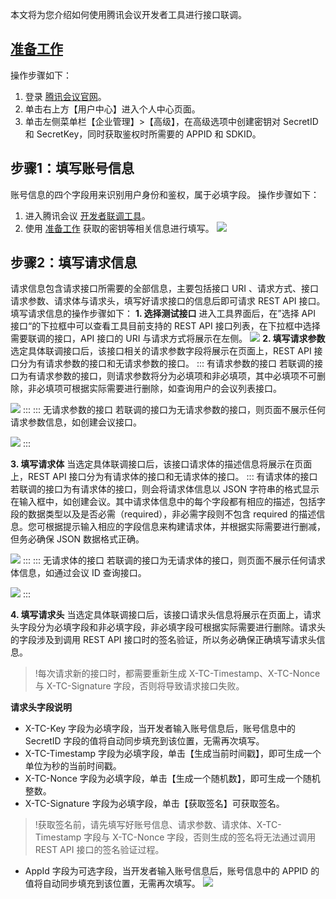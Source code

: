 本文将为您介绍如何使用腾讯会议开发者工具进行接口联调。
## [准备工作](id:good)
操作步骤如下：
1. 登录 [腾讯会议官网](https://meeting.tencent.com/)。
2. 单击右上方【用户中心】进入个人中心页面。
3. 单击左侧菜单栏【企业管理】>【高级】，在高级选项中创建密钥对 SecretID 和 SecretKey，同时获取鉴权时所需要的 APPID 和 SDKID。


## 步骤1：填写账号信息
账号信息的四个字段用来识别用户身份和鉴权，属于必填字段。
操作步骤如下：
1. 进入腾讯会议 [开发者联调工具](https://meeting.tencent.com/rest-api-tool.html)。
2. 使用 [准备工作](#good) 获取的密钥等相关信息进行填写。
![](https://main.qcloudimg.com/raw/66650a507746fde973de02a0d0dc851b.png)


## 步骤2：填写请求信息
请求信息包含请求接口所需要的全部信息，主要包括接口 URI 、请求方式、接口请求参数、请求体与请求头，填写好请求接口的信息后即可请求 REST API 接口。
填写请求信息的操作步骤如下：
**1. 选择测试接口**
进入工具界面后，在”选择 API 接口“的下拉框中可以查看工具目前支持的 REST API 接口列表，在下拉框中选择需要联调的接口，API 接口的 URI 与请求方式将展示在左侧。
![](https://main.qcloudimg.com/raw/a8c38c03ffa63d0073205646ca94eaf8.jpg)
**2. 填写请求参数**
选定具体联调接口后，该接口相关的请求参数字段将展示在页面上，REST API 接口分为有请求参数的接口和无请求参数的接口。
<dx-tabs>
::: 有请求参数的接口
若联调的接口为有请求参数的接口，则请求参数将分为必填项和非必填项，其中必填项不可删除，非必填项可根据实际需要进行删除，如查询用户的会议列表接口。

![](https://main.qcloudimg.com/raw/68bde952ee8862857e603094cc0900a4.png)
:::
::: 无请求参数的接口
若联调的接口为无请求参数的接口，则页面不展示任何请求参数信息，如创建会议接口。

![](https://main.qcloudimg.com/raw/73427d7e1ebc32a0200a8689b0748794.png)
:::
</dx-tabs>

**3. 填写请求体**
当选定具体联调接口后，该接口请求体的描述信息将展示在页面上，REST API 接口分为有请求体的接口和无请求体的接口。
<dx-tabs>
::: 有请求体的接口
若联调的接口为有请求体的接口，则会将请求体信息以 JSON 字符串的格式显示在输入框中，如创建会议。其中请求体信息中的每个字段都有相应的描述，包括字段的数据类型以及是否必需（required），非必需字段则不包含 required 的描述信息。您可根据提示输入相应的字段信息来构建请求体，并根据实际需要进行删减，但务必确保 JSON 数据格式正确。

![](https://main.qcloudimg.com/raw/f335d6757b58e436b102f336cdb2325e.png)
:::
::: 无请求体的接口
若联调的接口为无请求体的接口，则页面不展示任何请求体信息，如通过会议 ID 查询接口。

![](https://main.qcloudimg.com/raw/9b4e4c758e4f18b407c2644d4a20c73b.png)
:::
</dx-tabs>


**4. 填写请求头**
当选定具体联调接口后，该接口请求头信息将展示在页面上，请求头字段分为必填字段和非必填字段，非必填字段可根据实际需要进行删除。请求头的字段涉及到调用 REST API 接口时的签名验证，所以务必确保正确填写请求头信息。
>!每次请求新的接口时，都需要重新生成 X-TC-Timestamp、X-TC-Nonce 与 X-TC-Signature 字段，否则将导致请求接口失败。

**请求头字段说明**
- X-TC-Key 字段为必填字段，当开发者输入账号信息后，账号信息中的 SecretID 字段的值将自动同步填充到该位置，无需再次填写。
- X-TC-Timestamp 字段为必填字段，单击【生成当前时间戳】，即可生成一个单位为秒的当前时间戳。
- X-TC-Nonce 字段为必填字段，单击【生成一个随机数】，即可生成一个随机整数。
- X-TC-Signature 字段为必填字段，单击【获取签名】可获取签名。
>!获取签名前，请先填写好账号信息、请求参数、请求体、X-TC-Timestamp 字段与 X-TC-Nonce 字段，否则生成的签名将无法通过调用 REST API 接口的签名验证过程。
- AppId 字段为可选字段，当开发者输入账号信息后，账号信息中的 APPID 的值将自动同步填充到该位置，无需再次填写。
![](https://main.qcloudimg.com/raw/dd593d6e791dba18fbae2184327482c8.png)

